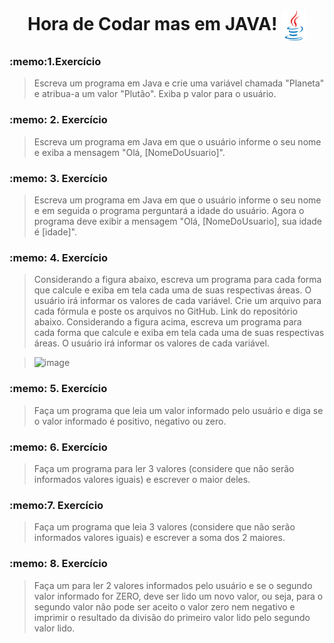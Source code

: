 <h1 align="center"> Hora de Codar mas em JAVA! <img align="center" height="50" width="40" src="https://raw.githubusercontent.com/devicons/devicon/master/icons/java/java-original.svg"> </h1>

<h3>:memo:1.Exercício </h3>

> Escreva um programa em Java e crie uma variável chamada "Planeta" e atribua-a um valor "Plutão". Exiba p valor para o usuário.

<h3>:memo: 2. Exercício</h3>

> Escreva um programa em Java em que o usuário informe o seu nome e exiba a mensagem "Olá, [NomeDoUsuario]".

<h3>:memo: 3. Exercício </h3>

> Escreva um programa em Java em que o usuário informe o seu nome e em seguida o programa perguntará a idade do usuário. Agora o programa deve exibir a mensagem "Olá, [NomeDoUsuario], sua idade é [idade]".

<h3>:memo: 4. Exercício</h3>

> Considerando a figura abaixo, escreva um programa para cada forma que calcule e exiba em tela cada uma de suas respectivas áreas. O usuário irá informar os valores de cada variável. Crie um arquivo para cada fórmula e poste os  arquivos no GitHub. Link do repositório abaixo. Considerando a figura acima, escreva um programa para cada forma que calcule e exiba em tela cada uma de suas respectivas áreas. O usuário irá informar os valores de cada variável.

> ![image](https://user-images.githubusercontent.com/104120168/200853322-747e5250-2de3-48c8-bdcb-be4bc2dfd331.png)

<h3>:memo: 5. Exercício</h3>

> Faça um programa que leia um valor informado pelo usuário e diga se o valor informado é positivo, negativo ou zero.

<h3>:memo: 6. Exercício</h3>

> Faça um programa para ler 3 valores (considere que não serão informados valores iguais) e escrever o maior deles.

<h3>:memo:7. Exercício</h3>

> Faça um programa que leia  3 valores (considere que não serão informados valores iguais) e escrever a soma dos 2 maiores. 

<h3>:memo: 8. Exercício</h3>

> Faça um para ler 2 valores informados pelo usuário e se o segundo valor informado for ZERO, deve ser lido um novo valor, ou seja, para o segundo valor não pode ser aceito o valor zero nem negativo e imprimir o resultado da divisão do primeiro valor lido pelo segundo valor lido. 
